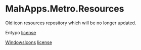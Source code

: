 # MahApps.Metro.Resources
Old icon resources repository which will be no longer updated.

Entypo [license](./src/MahApps.Metro.Resources/Entypo-license.txt)

[WindowsIcons](http://modernuiicons.com) [license](./src/MahApps.Metro.Resources/WindowsIcons-license.txt)
